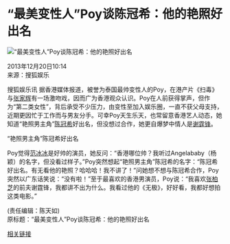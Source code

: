 # “最美变性人”Poy谈陈冠希：他的艳照好出名

![“最美变性人”Poy谈陈冠希：他的艳照好出名](https://photocdn.sohu.com/20131220/Img392113344.jpg)

2013年12月20日10:14  
来源：搜狐娱乐

搜狐娱乐讯 据香港媒体报道，被誉为泰国最帅变性人的Poy，在港产片《扫毒》与[张家辉](https://quan.sohu.com/taghome/%E5%BC%A0%E5%AE%B6%E8%BE%89)有一场激吻戏，因而广为香港观众认识。Poy在人前获得掌声，但作为“第二类女性”，背后承受不少压力，由变性至加入娱乐圈，一直不获父母支持，近期更因忙于工作而与男友分手。可幸Poy天生乐天，也常留意香港艺人动态，她知道“艳照男主角”[陈冠希](https://quan.sohu.com/taghome/%E9%99%88%E5%86%A0%E5%B8%8C)好出名，但没想过合作，她更自爆梦中情人是[谢霆锋](https://quan.sohu.com/taghome/%E8%B0%A2%E9%9C%86%E9%94%8B)。

“艳照男主角”陈冠希好出名

Poy觉得[范冰冰](https://quan.sohu.com/taghome/%E8%8C%83%E5%86%B0%E5%86%B0)是好帅的演员，她反问：“香港哪位帅？我听过Angelababy（杨颖）的名字，但没看过样子。”Poy突然想起“艳照男主角”陈冠希的名字：“陈冠希好出名。有无看他的艳照？哈哈哈！我不讲了！”问她想不想与陈冠希合作，Poy突然以广东话笑说：“没有啦！”至于最喜欢的香港男演员，Poy说：“我喜欢[张柏芝](https://quan.sohu.com/taghome/%E5%BC%A0%E6%9F%8F%E8%8A%9D)的前夫谢霆锋，我都讲不出为什么。我看过他的《无极》，好好看，我都好想拍这类电影。”

(责任编辑：陈天如)  
原标题：“最美变性人”Poy谈陈冠希：他的艳照好出名

[相关链接](https://yule.sohu.com/20131220/n392113343.shtml)
<!-- tcd_original_link https://yule.sohu.com/20131220/n392113343.shtml -->
